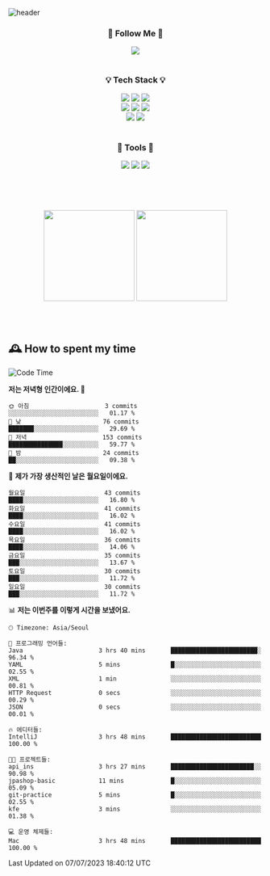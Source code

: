 ![header](https://capsule-render.vercel.app/api?type=waving&color=0:FFE29F,50:FFA99F,100:FF719A&height=300&fontAlignY=40&section=header&text=sung%20eun&fontSize=80&fontColor=FFFFFF)

<div align="center">
	<h3>🐹  Follow Me  🐹</h3>
	<a href="https://velog.io/@saeun05" target="_blank"><img src="https://img.shields.io/badge/Velog-20C997?style=flat&logo=velog&logoColor=white"/></a><br><br>
	<h3>💡  Tech Stack  💡</h3>
	<img src="https://img.shields.io/badge/Java-0078D4?style=flat"/>
	<img src="https://img.shields.io/badge/Spring-6DB33F?style=flat&logo=spring&logoColor=white"/>
	<img src="https://img.shields.io/badge/SpringBoot-6DB33F?style=flat&logo=springboot&logoColor=white"/><br>
	<img src="https://img.shields.io/badge/HTML5-E34F26?style=flat&logo=html5&logoColor=white"/>
	<img src="https://img.shields.io/badge/CSS3-1572B6?style=flat&logo=css3&logoColor=white"/>
	<img src="https://img.shields.io/badge/jQuery-0769AD?style=flat&logo=jquery&logoColor=white"/><br>
	<img src="https://img.shields.io/badge/MySQL-4479A1?style=flat&logo=mysql&logoColor=white"/>
	<img src="https://img.shields.io/badge/oracle-F80000?style=flat&logo=oracle&logoColor=white"/><br><br>
	<h3>🔦  Tools  🔦</h3>
	<img src="https://img.shields.io/badge/intelliJ IDEA-000000?style=flat&logo=intellijidea&logoColor=white"/>
	<img src="https://img.shields.io/badge/Notion-F9DC3E?style=flat&logo=notion&logoColor=white"/>
	<img src="https://img.shields.io/badge/Git-F05032?style=flat&logo=git&logoColor=white"/><br><br>
</div>

<br><br>

<div align="center">
  <img style="height:180px" src="https://github-readme-stats.vercel.app/api?username=sungeunn&show_icons=true&theme=omni&locale=kr"/>
  <img style="height:180px" src="https://github-readme-stats.vercel.app/api/top-langs/?username=sungeunn&theme=omni&layout=compact&locale=kr"/>
</div>

<br><br>

## 🕰 How to spent my time
<!--START_SECTION:waka-->
![Code Time](http://img.shields.io/badge/Code%20Time-60%20hrs%2022%20mins-blue)

**저는 저녁형 인간이에요. 🦉** 

```text
🌞 아침                     3 commits           ░░░░░░░░░░░░░░░░░░░░░░░░░   01.17 % 
🌆 낮　                     76 commits          ███████░░░░░░░░░░░░░░░░░░   29.69 % 
🌃 저녁                     153 commits         ███████████████░░░░░░░░░░   59.77 % 
🌙 밤　                     24 commits          ██░░░░░░░░░░░░░░░░░░░░░░░   09.38 % 
```
📅 **제가 가장 생산적인 날은 월요일이에요.** 

```text
월요일                      43 commits          ████░░░░░░░░░░░░░░░░░░░░░   16.80 % 
화요일                      41 commits          ████░░░░░░░░░░░░░░░░░░░░░   16.02 % 
수요일                      41 commits          ████░░░░░░░░░░░░░░░░░░░░░   16.02 % 
목요일                      36 commits          ████░░░░░░░░░░░░░░░░░░░░░   14.06 % 
금요일                      35 commits          ███░░░░░░░░░░░░░░░░░░░░░░   13.67 % 
토요일                      30 commits          ███░░░░░░░░░░░░░░░░░░░░░░   11.72 % 
일요일                      30 commits          ███░░░░░░░░░░░░░░░░░░░░░░   11.72 % 
```


📊 **저는 이번주를 이렇게 시간을 보냈어요.** 

```text
🕑︎ Timezone: Asia/Seoul

💬 프로그래밍 언어들: 
Java                     3 hrs 40 mins       ████████████████████████░   96.34 % 
YAML                     5 mins              █░░░░░░░░░░░░░░░░░░░░░░░░   02.55 % 
XML                      1 min               ░░░░░░░░░░░░░░░░░░░░░░░░░   00.81 % 
HTTP Request             0 secs              ░░░░░░░░░░░░░░░░░░░░░░░░░   00.29 % 
JSON                     0 secs              ░░░░░░░░░░░░░░░░░░░░░░░░░   00.01 % 

🔥 에디터들: 
IntelliJ                 3 hrs 48 mins       █████████████████████████   100.00 % 

🐱‍💻 프로젝트들: 
api_ins                  3 hrs 27 mins       ███████████████████████░░   90.98 % 
jpashop-basic            11 mins             █░░░░░░░░░░░░░░░░░░░░░░░░   05.09 % 
git-practice             5 mins              █░░░░░░░░░░░░░░░░░░░░░░░░   02.55 % 
kfe                      3 mins              ░░░░░░░░░░░░░░░░░░░░░░░░░   01.38 % 

💻 운영 체제들: 
Mac                      3 hrs 48 mins       █████████████████████████   100.00 % 
```


 Last Updated on 07/07/2023 18:40:12 UTC
<!--END_SECTION:waka-->
